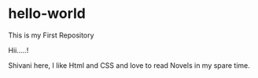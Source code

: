 # hello-world
This is my First Repository

Hii.....!

Shivani here, I like Html and CSS and love to read Novels in my spare time.
